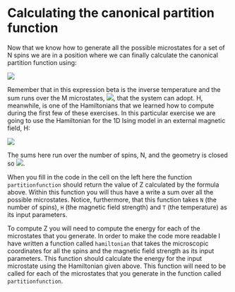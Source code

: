 # Calculating the canonical partition function

Now that we know how to generate all the possible microstates for a set of N spins we are in a position where we can finally calculate the canonical partition function using:

![](https://render.githubusercontent.com/render/math?math=Z=\sum_{j=1}^Me^{-\beta\H(\mathbf{x}_j)})

Remember that in this expression beta is the inverse temperature and the sum runs over the M microstates, ![](https://render.githubusercontent.com/render/math?math=\mathbf{x}_j), that the system can adopt.  H, meanwhile, is one of the Hamiltonians that we learned how to compute during the first few of these exercises.  In this particular exercise we are going to use the Hamiltonian for the 1D Ising model in an external magnetic field, H:

![](https://render.githubusercontent.com/render/math?math=E=-\sum_{i=1}^Ns_is_{i%2B1}-H\sum_{i=1}^Ns_i)

The sums here run over the number of spins, N, and the geometry is closed so ![](https://render.githubusercontent.com/render/math?math=s_{N%2B1}=s_1).

When you fill in the code in the cell on the left here the function `partitionfunction` should return the value of Z calculated by the formula above.  Within this function you will thus have a write a sum over all the possible microstates.  Notice, furthermore, that this function takes `N` (the number of spins), `H` (the magnetic field strength) and `T` (the temperature) as its input parameters. 

To compute Z you will need to compute the energy for each of the microstates that you generate.  In order to make the code more readable I have written a function called `hamiltonian` that takes the microscopic coordinates for all the spins and the magnetic field strength as its input parameters.  This function should calculate the energy for the input microstate using the Hamiltonian given above.   This function will need to be called for each of the microstates that you generate in the function called `partitionfunction`.
